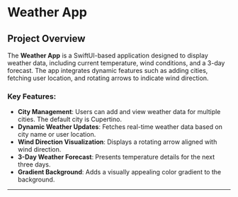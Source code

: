 # Weather App

## Project Overview
The **Weather App** is a SwiftUI-based application designed to display weather data, including current temperature, wind conditions, and a 3-day forecast. The app integrates dynamic features such as adding cities, fetching user location, and rotating arrows to indicate wind direction. 

### Key Features:
- **City Management**: Users can add and view weather data for multiple cities. The default city is Cupertino.
- **Dynamic Weather Updates**: Fetches real-time weather data based on city name or user location.
- **Wind Direction Visualization**: Displays a rotating arrow aligned with wind direction.
- **3-Day Weather Forecast**: Presents temperature details for the next three days.
- **Gradient Background**: Adds a visually appealing color gradient to the background.

---
